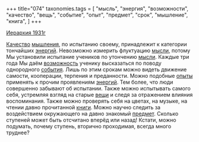 +++
title="074"
taxonomies.tags = [
 "мысль",
 "энергия",
 "возможности",
 "качество",
 "вещь",
 "событие",
 "опыт",
 "предмет",
 "срок",
 "мышление",
 "книга",
]
+++

[Иерархия 1931г](/agni/1931)

[Качество](/tags/качество) [мышления](/tags/мышление), по испытанию своему, принадлежит к категории тончайших [энергий](/tags/энергия). Невозможно измерить флуктуацию [мысли](/tags/мысль), потому Мы установили испытание учеников по утончению [мысли](/tags/мысль). Каждые три года Мы даём [возможность](/tags/возможности) ученику высказаться по поводу однородного [события](/tags/событие). Лишь по этим срокам можно видеть движение самости, кооперации, терпения и преданности. Можно подобные [опыты](/tags/опыт) применять к прочим проявлениям [энергий](/tags/энергия). Тем более, что люди совершенно забывают об испытании. Также можно испытывать самого себя, устремляя взгляд на старые [вещи](/tags/вещь) и следя за отражением влияния воспоминания. Также можно проверять себя на цветах, на музыке, на чтении давно прочитанной [книги](/tags/книга). Можно научно следить за воздействием окружающего на давно знакомый [предмет](/tags/предмет). Сколько ступеней может быть отсчитано вперёд или назад! Кстати, можно подумать, почему ступень, вторично проходимая, всегда много труднее?   

